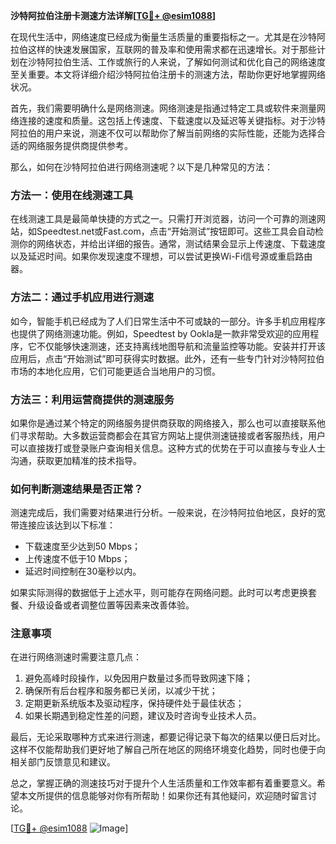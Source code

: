 **沙特阿拉伯注册卡测速方法详解[[TG💪+ @esim1088](https://t.me/s/esim1088)]**

在现代生活中，网络速度已经成为衡量生活质量的重要指标之一。尤其是在沙特阿拉伯这样的快速发展国家，互联网的普及率和使用需求都在迅速增长。对于那些计划在沙特阿拉伯生活、工作或旅行的人来说，了解如何测试和优化自己的网络速度至关重要。本文将详细介绍沙特阿拉伯注册卡的测速方法，帮助你更好地掌握网络状况。

首先，我们需要明确什么是网络测速。网络测速是指通过特定工具或软件来测量网络连接的速度和质量。这包括上传速度、下载速度以及延迟等关键指标。对于沙特阿拉伯的用户来说，测速不仅可以帮助你了解当前网络的实际性能，还能为选择合适的网络服务提供商提供参考。

那么，如何在沙特阿拉伯进行网络测速呢？以下是几种常见的方法：

### 方法一：使用在线测速工具

在线测速工具是最简单快捷的方式之一。只需打开浏览器，访问一个可靠的测速网站，如Speedtest.net或Fast.com，点击“开始测试”按钮即可。这些工具会自动检测你的网络状态，并给出详细的报告。通常，测试结果会显示上传速度、下载速度以及延迟时间。如果你发现速度不理想，可以尝试更换Wi-Fi信号源或重启路由器。

### 方法二：通过手机应用进行测速

如今，智能手机已经成为了人们日常生活中不可或缺的一部分。许多手机应用程序也提供了网络测速功能。例如，Speedtest by Ookla是一款非常受欢迎的应用程序，它不仅能够快速测速，还支持离线地图导航和流量监控等功能。安装并打开该应用后，点击“开始测试”即可获得实时数据。此外，还有一些专门针对沙特阿拉伯市场的本地化应用，它们可能更适合当地用户的习惯。

### 方法三：利用运营商提供的测速服务

如果你是通过某个特定的网络服务提供商获取的网络接入，那么也可以直接联系他们寻求帮助。大多数运营商都会在其官方网站上提供测速链接或者客服热线，用户可以直接拨打或登录账户查询相关信息。这种方式的优势在于可以直接与专业人士沟通，获取更加精准的技术指导。

### 如何判断测速结果是否正常？

测速完成后，我们需要对结果进行分析。一般来说，在沙特阿拉伯地区，良好的宽带连接应该达到以下标准：
- 下载速度至少达到50 Mbps；
- 上传速度不低于10 Mbps；
- 延迟时间控制在30毫秒以内。

如果实际测得的数据低于上述水平，则可能存在网络问题。此时可以考虑更换套餐、升级设备或者调整位置等因素来改善体验。

### 注意事项

在进行网络测速时需要注意几点：
1. 避免高峰时段操作，以免因用户数量过多而导致网速下降；
2. 确保所有后台程序和服务都已关闭，以减少干扰；
3. 定期更新系统版本及驱动程序，保持硬件处于最佳状态；
4. 如果长期遇到稳定性差的问题，建议及时咨询专业技术人员。

最后，无论采取哪种方式来进行测速，都要记得记录下每次的结果以便日后对比。这样不仅能帮助我们更好地了解自己所在地区的网络环境变化趋势，同时也便于向相关部门反馈意见和建议。

总之，掌握正确的测速技巧对于提升个人生活质量和工作效率都有着重要意义。希望本文所提供的信息能够对你有所帮助！如果你还有其他疑问，欢迎随时留言讨论。

[[TG💪+ @esim1088](https://t.me/s/esim1088) ![Image](https://i.postimg.cc/4NQfJmqS/Snipaste-2025-05-13-00-14-12.png)]